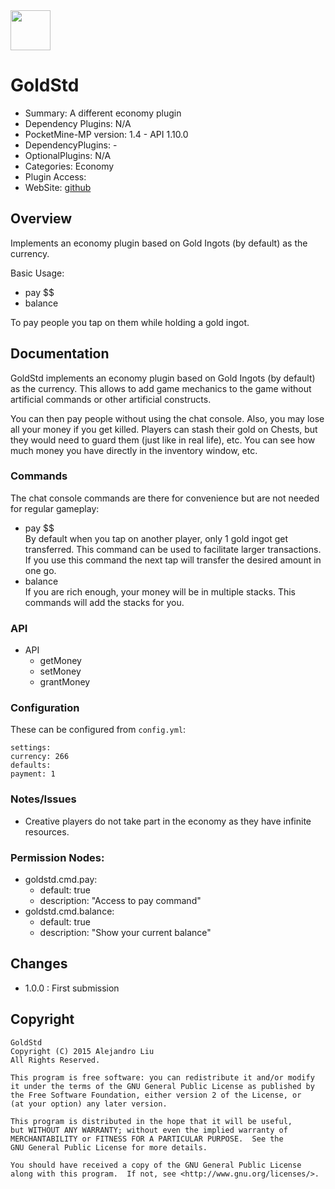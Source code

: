 <img src="https://raw.githubusercontent.com/alejandroliu/bad-plugins/master/Media/GoldStd1-icon.png" style="width:64px;height:64px" width="64" height="64"/>

GoldStd
=======

* Summary: A different economy plugin
* Dependency Plugins: N/A
* PocketMine-MP version: 1.4 - API 1.10.0
* DependencyPlugins: -
* OptionalPlugins: N/A
* Categories: Economy
* Plugin Access: 
* WebSite: [github](https://github.com/alejandroliu/bad-plugins/tree/master/GoldStd)

Overview
--------

Implements an economy plugin based on Gold Ingots (by default) as the
currency.

Basic Usage:

* pay $$
* balance

To pay people you tap on them while holding a gold ingot.

Documentation
-------------

GoldStd implements an economy plugin based on Gold Ingots (by default)
as the currency.  This allows to add game mechanics to the game
without artificial commands or other artificial constructs. 

You can then pay people without using the chat console.  Also, you may
lose all your money if you get killed.  Players can stash their gold
on Chests, but they would need to guard them (just like in real life),
etc.  You can see how much money you have directly in the inventory
window, etc.

### Commands

The chat console commands are there for convenience but are not needed
for regular gameplay:

* pay $$  
  By default when you tap on another player, only 1 gold ingot get
  transferred.  This command can be used to facilitate larger
  transactions.  If you use this command the next tap will transfer
  the desired amount in one go.
* balance  
  If you are rich enough, your money will be in multiple stacks.  This
  commands will add the stacks for you.

### API

* API
  - getMoney
  - setMoney
  - grantMoney

### Configuration

These can be configured from `config.yml`:

    settings:
	currency: 266
    defaults:
	payment: 1

### Notes/Issues

* Creative players do not take part in the economy as they have
  infinite resources.

### Permission Nodes:

* goldstd.cmd.pay:
  * default: true
  * description: "Access to pay command"
* goldstd.cmd.balance:
  * default: true
  * description: "Show your current balance"

Changes
-------

* 1.0.0 : First submission

Copyright
---------

    GoldStd
    Copyright (C) 2015 Alejandro Liu
    All Rights Reserved.

    This program is free software: you can redistribute it and/or modify
    it under the terms of the GNU General Public License as published by
    the Free Software Foundation, either version 2 of the License, or
    (at your option) any later version.

    This program is distributed in the hope that it will be useful,
    but WITHOUT ANY WARRANTY; without even the implied warranty of
    MERCHANTABILITY or FITNESS FOR A PARTICULAR PURPOSE.  See the
    GNU General Public License for more details.

    You should have received a copy of the GNU General Public License
    along with this program.  If not, see <http://www.gnu.org/licenses/>.
